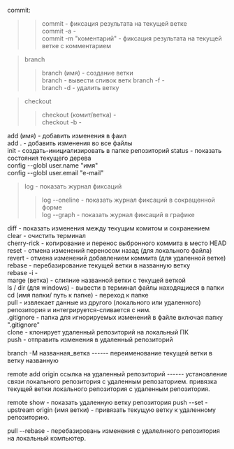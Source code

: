 commit:
>>commit - фиксация результата на текущей ветке  
>>commit -a -  
>>commit -m "коментарий" - фиксация результата на текущей ветке с комментарием  

>branch  
>>branch (имя) - создание ветки  
>>branch - вывести спивок ветк
>>branch -f -   
>>branch -d - удалить ветку  

>checkout  
>>checkout (комит/ветка) -  
>>checkout -b - 

add (имя) - добавить изменения в фаил   
add . - добавить изменения во все файлы  
init -  создать-инициализировать в папке репозиторий
status -  показать состояния текущего дерева  
config --globl user.name "имя"  
config --globl user.email "e-mail"   

>log - показать журнал фиксаций    
>>log --oneline -  показать журнал фиксаций в сокращенной форме  
>>log --graph -  показать журнал фиксаций в графике  

diff -  показать изменения между текущим комитом и сохранением  
clear - очистить терминал   
cherry-rick -  копирование и перенос выбронного коммита в место HEAD  
reset -  отмена изменений переносом назад (для локального файла)  
revert -  отмена изменений добавлением коммита (для удаленной ветке)  
rebase -  перебазирование текущей ветки в названную ветку  
rebase -i -   
marge (ветка) -  слияние названной ветки с текущей веткой  
ls / dir (для windows) - вывести в терминал файлы находящиеся в папки  
cd (имя папки/ путь к папке) - переход к папке   
pull - извлекает данные из другого (локального или удаленного) репозитория и интегрируется-сливается с ним.  
.gitignore - папка для игнорируемых изменений в  файле включая папку ".gitignore"  
clone - клонирует удаленный репозиторий на локальный ПК  
push - отправить изменения в удаленный репозиторий  

branch -M названная_ветка ------ переименование текущей ветки в ветку названную  

remote add origin ссылка на удаленный репозиторий ------ установление связи локального репозитория с удаленным репозаторием.     привязка текущей ветки локального репозитория с удаленным репозитория.  

remote show - показать удаленную ветку репозитория
push --set -upstream origin (имя ветки) - привязать текущую ветку к удаленному репозиторию.

pull --rebase - перебазировань изменения с удалелнного репозитория на локальный компьютер.

